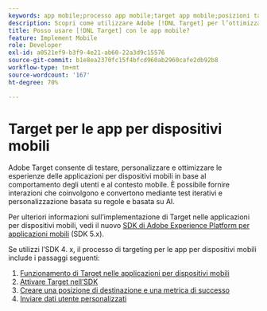 ```yaml
---
keywords: app mobile;processo app mobile;target app mobile;posizioni target mobili;metriche di successo app dispositivi mobili
description: Scopri come utilizzare Adobe [!DNL Target] per l’ottimizzazione e la personalizzazione delle app per dispositivi mobili, con test iterativi e personalizzazione basata su regole e basata su AI.
title: Posso usare [!DNL Target] con le app mobile?
feature: Implement Mobile
role: Developer
exl-id: a0521ef9-b3f9-4e21-ab60-22a3d9c15576
source-git-commit: b1e8ea2370fc15f4bfcd960ab2960cafe2db92b8
workflow-type: tm+mt
source-wordcount: '167'
ht-degree: 70%

---
```


# Target per le app per dispositivi mobili

Adobe Target consente di testare, personalizzare e ottimizzare le esperienze delle applicazioni per dispositivi mobili in base al comportamento degli utenti e al contesto mobile. È possibile fornire interazioni che coinvolgono e convertono mediante test iterativi e personalizzazione basata su regole e basata su AI.

Per ulteriori informazioni sull’implementazione di Target nelle applicazioni per dispositivi mobili, vedi il nuovo [SDK di Adobe Experience Platform per applicazioni mobili](https://aep-sdks.gitbook.io/docs/using-mobile-extensions/adobe-target) (SDK 5.x).

Se utilizzi l’SDK 4. x, il processo di targeting per le app per dispositivi mobili include i passaggi seguenti:

1. [Funzionamento di Target nelle applicazioni per dispositivi mobili](https://developer.adobe.com/target/implement/mobile/how-target-works-mobile-apps/)
1. [Attivare Target nell’SDK](https://developer.adobe.com/target/implement/mobile/enable-target-in-sdk/)
1. [Creare una posizione di destinazione e una metrica di successo](https://developer.adobe.com/target/implement/mobile/mobile-create-location-and-metric/)
1. [Inviare dati utente personalizzati](https://developer.adobe.com/target/implement/mobile/mobile-custom-user-data/)
